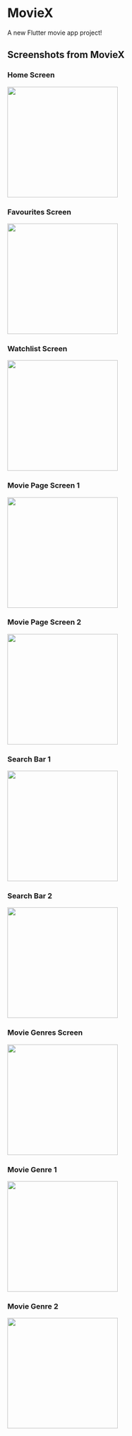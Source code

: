
# MovieX

A new Flutter movie app project!

## Screenshots from MovieX

### Home Screen
<img src="assets/home_screen.png" width="250" />

### Favourites Screen
<img src="assets/favourites_screen.png" width="250" />

### Watchlist Screen
<img src="assets/watchlist_screen.png" width="250" />

### Movie Page Screen 1
<img src="assets/movie_page_screen_1.png" width="250" />

### Movie Page Screen 2
<img src="assets/movie_page_screen_2.png" width="250" />

### Search Bar 1
<img src="assets/search_bar_1.png" width="250" />

### Search Bar 2
<img src="assets/search_bar_2.png" width="250" />

### Movie Genres Screen
<img src="assets/movie_genres.png" width="250" />

### Movie Genre 1
<img src="assets/movie_genre_1.png" width="250" />

### Movie Genre 2
<img src="assets/movie_genre_2.png" width="250" />

